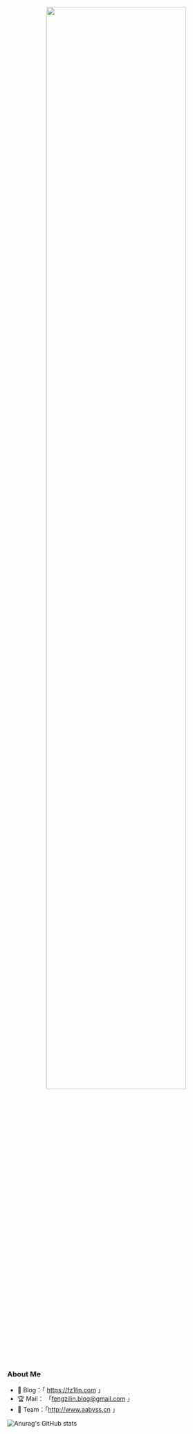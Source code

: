 <p align="center"><a href="https://fz1lin.com/"><img width="80%" src="./assets/gh-readme-header.png" /></a></p>


### About  Me
- 💖 Blog：「 https://fz1lin.com 」
- 🏆 Mail： 「fengzilin.blog@gmail.com 」
- 💎 Team：「http://www.aabyss.cn 」

![Anurag's GitHub stats](https://github-readme-stats.vercel.app/api?username=fz1lin&show_icons=true&theme=radical)
